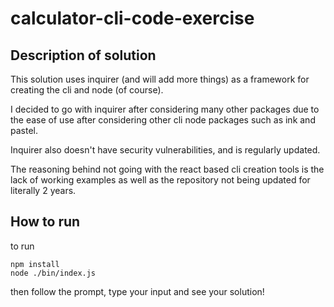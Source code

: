 # calculator-cli-code-exercise

## Description of solution

This solution uses inquirer (and will add more things) as a framework for creating the cli and node (of course).

I decided to go with inquirer after considering many other packages due to the ease of use after considering other cli node packages such as ink and pastel.

Inquirer also doesn't have security vulnerabilities, and is regularly updated.

The reasoning behind not going with the react based cli creation tools is the lack of working examples as well as the repository not being updated for literally 2 years.


## How to run

to run

```
npm install 
node ./bin/index.js
```
then follow the prompt, type your input and see your solution!

